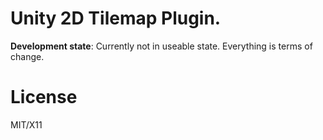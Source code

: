 # Unity 2D Tilemap Plugin.

**Development state**: Currently not in useable state.
Everything is terms of change.

# License
MIT/X11
